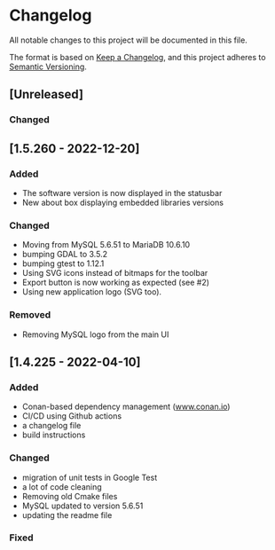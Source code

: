 # Changelog
All notable changes to this project will be documented in this file.

The format is based on [Keep a Changelog](https://keepachangelog.com/en/1.0.0/),
and this project adheres to [Semantic Versioning](https://semver.org/spec/v2.0.0.html).

## [Unreleased]

### Changed


## [1.5.260 - 2022-12-20]

### Added

- The software version is now displayed in the statusbar
- New about box displaying embedded libraries versions

### Changed

- Moving from MySQL 5.6.51 to MariaDB 10.6.10
- bumping GDAL to 3.5.2
- bumping gtest to 1.12.1
- Using SVG icons instead of bitmaps for the toolbar
- Export button is now working as expected (see #2)
- Using new application logo (SVG too).

### Removed

- Removing MySQL logo from the main UI


## [1.4.225 - 2022-04-10]

### Added

- Conan-based dependency management (www.conan.io)
- CI/CD using Github actions
- a changelog file
- build instructions 

### Changed

- migration of unit tests in Google Test
- a lot of code cleaning
- Removing old Cmake files
- MySQL updated to version 5.6.51
- updating the readme file

### Fixed

